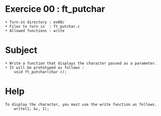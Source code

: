 # Exercice 00 : ft_putchar

	• Turn-in directory : ex00/
	• Files to turn in  : ft_putchar.c
	• Allowed functions : write
# Subject
	• Write a function that displays the character passed as a parameter.
	• It will be prototyped as follows :
		void ft_putchar(char c);
# Help
	To display the character, you must use the write function as follows.
		write(1, &c, 1);
